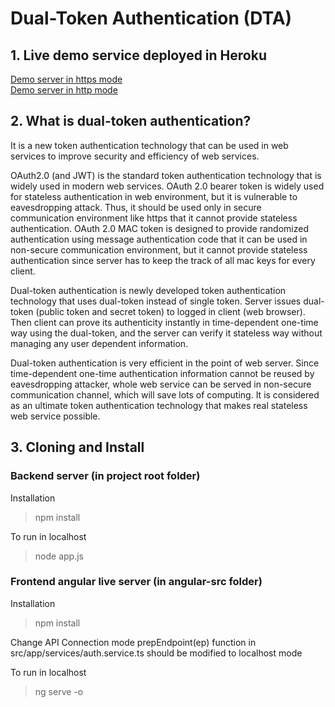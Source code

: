 # Dual-Token Authentication (DTA)

## 1. Live demo service deployed in Heroku 
[Demo server in https mode](https://dtae.herokuapp.com/ "https")  
[Demo server in http mode](http://dtae.herokuapp.com/ "http")  

## 2. What is dual-token authentication? 

It is a new token authentication technology that can be used in web services to improve security and efficiency of web services.

OAuth2.0 (and JWT) is the standard token authentication technology that is widely used in modern web services. OAuth 2.0 bearer token is widely used for stateless authentication in web environment, but it is vulnerable to eavesdropping attack. Thus, it should be used only in secure communication environment like https that it cannot provide stateless authentication. OAuth 2.0 MAC token is designed to provide randomized authentication using message authentication code that it can be used in non-secure communication environment, but it cannot provide stateless authentication since server has to keep the track of all mac keys for every client.

Dual-token authentication is newly developed token authentication technology that uses dual-token instead of single token. Server issues dual-token (public token and secret token) to logged in client (web browser). Then client can prove its authenticity instantly in time-dependent one-time way using the dual-token, and the server can verify it stateless way without managing any user dependent information.

Dual-token authentication is very efficient in the point of web server. Since time-dependent one-time authentication information cannot be reused by eavesdropping attacker, whole web service can be served in non-secure communication channel, which will save lots of computing. It is considered as an ultimate token authentication technology that makes real stateless web service possible.

## 3. Cloning and Install  

### Backend server (in project root folder)

Installation
> npm install 

To run in localhost 
> node app.js 

### Frontend angular live server (in angular-src folder) 

Installation 
> npm install 

Change API Connection mode 
prepEndpoint(ep) function in src/app/services/auth.service.ts should be modified to localhost mode 

To run in localhost 
> ng serve -o 

